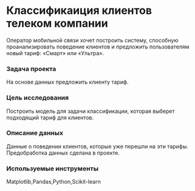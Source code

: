 # Классификаиция клиентов телеком компании

Оператор мобильной связи хочет построить систему, способную проанализировать поведение клиентов и предложить пользователям новый тариф: 
«Смарт» или «Ультра».

### Задача проекта
На основе данных предложить клиенту тариф.

### Цель исследования
Построить модель для задачи классификации, которая выберет подходящий тариф для клиентов.
    
### Описание данных
Данные о поведении клиентов, которые уже перешли на эти тарифы.
Предобработка данных сделана в проекте.

### Используемые инструменты
Matplotlib,Pandas,Python,Scikit-learn

